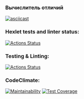 ### Вычислитель отличий

[![asciicast](https://asciinema.org/a/cywgLchVvnvnZbKdUP43KrS9n.svg)](https://asciinema.org/a/cywgLchVvnvnZbKdUP43KrS9n)

### Hexlet tests and linter status:

[![Actions Status](https://github.com/chukichao/frontend-project-46/actions/workflows/hexlet-check.yml/badge.svg)](https://github.com/chukichao/frontend-project-46/actions)

### Testing & Linting:

[![Actions Status](https://github.com/chukichao/frontend-project-46/actions/workflows/project-check.yml/badge.svg)](https://github.com/chukichao/frontend-project-46/actions)

### CodeClimate:

[![Maintainability](https://api.codeclimate.com/v1/badges/95cfeaa8a58997242984/maintainability)](https://codeclimate.com/github/chukichao/frontend-project-46/maintainability)
[![Test Coverage](https://api.codeclimate.com/v1/badges/95cfeaa8a58997242984/test_coverage)](https://codeclimate.com/github/chukichao/frontend-project-46/test_coverage)
